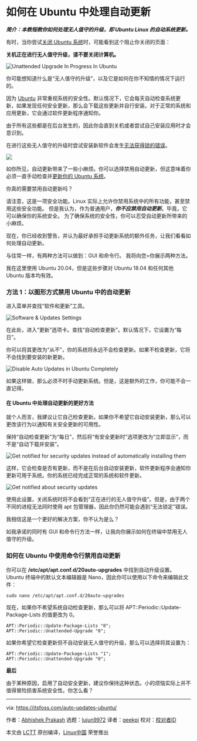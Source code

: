 [#]: collector: (lujun9972)
[#]: translator: (geekpi)
[#]: reviewer: ( )
[#]: publisher: ( )
[#]: url: ( )
[#]: subject: (How to Handle Automatic Updates in Ubuntu)
[#]: via: (https://itsfoss.com/auto-updates-ubuntu/)
[#]: author: (Abhishek Prakash https://itsfoss.com/author/abhishek/)

如何在 Ubuntu 中处理自动更新
======

_**简介：本教程教你如何处理无人值守的升级，即 Ubuntu Linux 的自动系统更新。**_

有时，当你尝试[关闭 Ubuntu 系统][1]时，可能看到这个阻止你关闭的页面：

**关机正在进行无人值守升级，请不要关闭计算机。**

![Unattended Upgrade In Progress In Ubuntu][2]

你可能想知道什么是“无人值守的升级”，以及它是如何在你不知情的情况下运行的。

因为 [Ubuntu][3] 非常重视系统的安全性。默认情况下，它会每天自动检查系统更新，如果发现任何安全更新，那么会下载这些更新并自行安装。对于正常的系统和应用更新，它会通过软件更新程序通知你。

由于所有这些都是在后台发生的，因此你会直到关机或者尝试自己安装应用时才会意识到。

在进行这些无人值守的升级时尝试安装新软件会发生[无法获得锁的错误][4]。

![][5]

如你所见，自动更新带来了一些小麻烦。你可以选择禁用自动更新，但这意味着你必须一直手动检查并[更新你的 Ubuntu 系统][6]。

你真的需要禁用自动更新吗？

请注意，这是一项安全功能。Linux 实际上允许你禁用系统中的所有功能，甚至禁用这些安全功能。
但是我认为，作为普通用户，_**你不应禁用自动更新**_。毕竟，它可以确保你的系统安全。
为了确保系统的安全性，你可以忍受自动更新所带来的小麻烦。

现在，你已经收到警告，并认为最好承担手动更新系统的额外任务，让我们看看如何处理自动更新。

与往常一样，有两种方法可以做到：GUI 和命令行。 我将向您=你展示两种方法。

我在这里使用 Ubuntu 20.04，但是这些步骤对 Ubuntu 18.04 和任何其他 Ubuntu 版本均有效。

### 方法 1：以图形方式禁用 Ubuntu 中的自动更新

进入菜单并查找“软件和更新”工具。

![Software & Updates Settings][7]

在此处，进入“更新”选项卡。查找“自动检查更新”。默认情况下，它设置为“每日”。

你可以将其更改为“从不”，你的系统将永远不会检查更新。如果不检查更新，它将不会找到要安装的新更新。

![Disable Auto Updates in Ubuntu Completely][8]

如果这样做，那么必须不时手动更新系统。但是，这是额外的工作，你可能不会一直记得。

#### 在 Ubuntu 中处理自动更新的更好方法

就个人而言，我建议让它自己检查更新。如果你不希望它自动安装更新，那么可以更改该行为以通知有关安全更新的可用性。

保持“自动检查更新”为“每日”，然后将“有安全更新时”选项更改为“立即显示”，而不是“自动下载并安装”。

![Get notified for security updates instead of automatically installing them][9]

这样，它会检查是否有更新，而不是在后台自动安装更新，软件更新程序会通知你更新可用于系统。你的系统已经完成正常的系统和软件更新。

![Get notified about security updates][10]

使用此设置，关闭系统时将不会看到“正在进行的无人值守升级”。但是，由于两个不同的进程无法同时使用 apt 包管理器，因此你仍然可能会遇到“无法锁定”错误。

我相信这是一个更好的解决方案，你不认为是么？

如我承诺的同时有 GUI 和命令行方法一样，让我向你展示如何在终端中禁用无人值守的升级。

### 如何在 Ubuntu 中使用命令行禁用自动更新

你可以在 **/etc/apt/apt.conf.d/20auto-upgrades** 中找到自动升级设置。Ubuntu 终端中的默认文本编辑器是 Nano，因此你可以使用以下命令来编辑此文件：

```
sudo nano /etc/apt/apt.conf.d/20auto-upgrades
```

现在，如果你不希望系统自动检查更新，那么可以将 APT::Periodic::Update-Package-Lists 的值更改为 0。

```
APT::Periodic::Update-Package-Lists "0";
APT::Periodic::Unattended-Upgrade "0";
```

如果你希望它检查更新但不自动安装无人值守的升级，那么可以选择将其设置为：

```
APT::Periodic::Update-Package-Lists "1";
APT::Periodic::Unattended-Upgrade "0";
```

**最后**

由于某种原因，启用了自动安全更新，建议你保持这种状态。小的烦恼实际上并不值得冒险损害系统安全性。你怎么看？

--------------------------------------------------------------------------------

via: https://itsfoss.com/auto-updates-ubuntu/

作者：[Abhishek Prakash][a]
选题：[lujun9972][b]
译者：[geekpi](https://github.com/geekpi)
校对：[校对者ID](https://github.com/校对者ID)

本文由 [LCTT](https://github.com/LCTT/TranslateProject) 原创编译，[Linux中国](https://linux.cn/) 荣誉推出

[a]: https://itsfoss.com/author/abhishek/
[b]: https://github.com/lujun9972
[1]: https://itsfoss.com/schedule-shutdown-ubuntu/
[2]: https://i0.wp.com/itsfoss.com/wp-content/uploads/2020/04/unattended-upgrade-in-progress-in-ubuntu.png?ssl=1
[3]: https://ubuntu.com/
[4]: https://itsfoss.com/could-not-get-lock-error/
[5]: https://i1.wp.com/itsfoss.com/wp-content/uploads/2019/12/Could_not_get_lock.jpg?ssl=1
[6]: https://itsfoss.com/update-ubuntu/
[7]: https://i0.wp.com/itsfoss.com/wp-content/uploads/2020/04/software-updates-settings-ubuntu-20-04.jpg?ssl=1
[8]: https://i2.wp.com/itsfoss.com/wp-content/uploads/2020/04/disable-auto-updates-ubuntu.jpg?ssl=1
[9]: https://i1.wp.com/itsfoss.com/wp-content/uploads/2020/04/handle-auto-updates-ubuntu.jpg?ssl=1
[10]: https://i2.wp.com/itsfoss.com/wp-content/uploads/2020/04/updates-available-ubuntu.png?ssl=1
